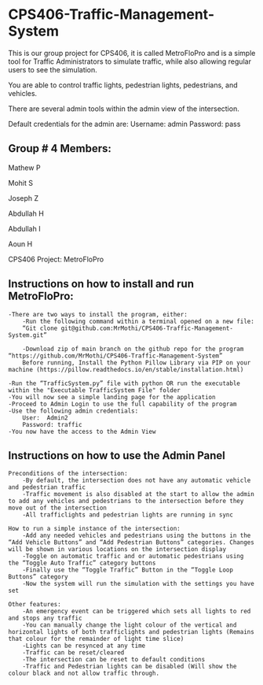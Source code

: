 # CPS406-Traffic-Management-System
This is our group project for CPS406, it is called MetroFloPro and is a simple tool for Traffic Administrators to simulate traffic, while also allowing regular users to see the simulation.

You are able to control traffic lights, pedestrian lights, pedestrians, and vehicles.

There are several admin tools within the admin view of the intersection.

Default credentials for the admin are: 
    Username: admin
    Password: pass

## Group # 4 Members:
Mathew P

Mohit S

Joseph Z

Abdullah H

Abdullah I

Aoun H

CPS406 Project: MetroFloPro


## Instructions on how to install and run MetroFloPro:

    -There are two ways to install the program, either:
        -Run the following command within a terminal opened on a new file: 
        “Git clone git@github.com:MrMothi/CPS406-Traffic-Management-System.git”
        
        -Download zip of main branch on the github repo for the program “https://github.com/MrMothi/CPS406-Traffic-Management-System”
        Before running, Install the Python Pillow Library via PIP on your machine (https://pillow.readthedocs.io/en/stable/installation.html)

    -Run the “TrafficSystem.py” file with python OR run the executable within the "Executable TrafficSystem File" folder
    -You will now see a simple landing page for the application
    -Proceed to Admin Login to use the full capability of the program
    -Use the following admin credentials:
        User:  Admin2
        Password: traffic
    -You now have the access to the Admin View





## Instructions on how to use the Admin Panel

    Preconditions of the intersection:
        -By default, the intersection does not have any automatic vehicle and pedestrian traffic
        -Traffic movement is also disabled at the start to allow the admin to add any vehicles and pedestrians to the intersection before they move out of the intersection
        -All trafficlights and pedestrian lights are running in sync

    How to run a simple instance of the intersection:
        -Add any needed vehicles and pedestrians using the buttons in the “Add Vehicle Buttons” and “Add Pedestrian Buttons” categories. Changes will be shown in various locations on the intersection display
        -Toggle on automatic traffic and or automatic pedestrians using the “Toggle Auto Traffic” category buttons
        -Finally use the “Toggle Traffic” Button in the “Toggle Loop Buttons” category
        -Now the system will run the simulation with the settings you have set

    Other features: 
        -An emergency event can be triggered which sets all lights to red and stops any traffic
        -You can manually change the light colour of the vertical and horizontal lights of both trafficlights and pedestrian lights (Remains that colour for the remainder of light time slice)
        -Lights can be resynced at any time
        -Traffic can be reset/cleared
        -The intersection can be reset to default conditions
        -Traffic and Pedestrian lights can be disabled (Will show the colour black and not allow traffic through.
